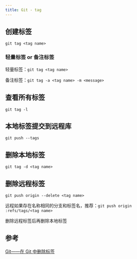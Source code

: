 ```yaml
---
title: Git - tag
---
```


## 创建标签

`git tag <tag name>`

### 轻量标签 or 备注标签

轻量标签：`git tag <tag name>`

备注标签：`git tag -a <tag name> -m <message>`

## 查看所有标签

`git tag -l`

## 本地标签提交到远程库

`git push --tags`

## 删除本地标签

`git tag -d <tag name>`

## 删除远程标签

`git push origin --delete <tag name>`

远程如果存在名称相同的分支和标签名，推荐：`git push origin :refs/tags/<tag name>`

删除远程标签后再删除本地标签

## 参考

[Git——在 Git 中删除标签](https://zhuanlan.zhihu.com/p/465427172)
